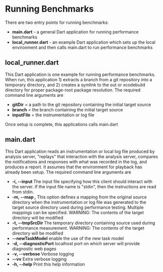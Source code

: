 # Running Benchmarks

There are two entry points for running benchmarks:
* **main.dart** - a general Dart application for running performance benchmarks
* **local_runner.dart** - an example Dart application
which sets up the local environment
and then calls main.dart to run performance benchmarks

## local_runner.dart

This Dart application is one example for running performance benchmarks.
When run, this application 1) extracts a branch from a git repository
into a temporary directory, and 2) creates a symlink to the out or xcodebuild
directory for proper package-root package resolution.
The required command line arguments are
* **gitDir** = a path to the git repository containing the initial target source
* **branch** = the branch containing the initial target source
* **inputFile** = the instrumentation or log file

Once setup is complete, this applications calls main.dart

## main.dart

This Dart application reads an instrumentation or local log file produced by
analysis server, "replays" that interaction with the analysis server,
compares the notifications and responses with what was recorded in the log,
and produces a report. It assumes that the environment for playback has
already been setup.
The required command line arguments are
*  **-i, --input             <filePath>**
The input file specifying how this client should interact with the server.
If the input file name is "stdin", then the instructions are read from stdin.
*  **-m, --map               <oldSrcPath>,<newSrcPath>**
This option defines a mapping from the original source directory <oldSrcPath>
when the instrumentation or log file was generated
to the target source directory <newSrcPath> used during performance testing.
Multiple mappings can be specified.
WARNING: The contents of the target directory will be modified
*  **-t, --tmpSrcDir         <dirPath>**
The temporary directory containing source used during performance measurement.
WARNING: The contents of the target directory will be modified
*  **--newTaskModel**       enable the use of the new task model
*  **-d, --diagnosticPort** localhost port on which server
                            will provide diagnostic web pages
*  **-v, --verbose**        Verbose logging
*  **--vv**                 Extra verbose logging
*  **-h, --help**           Print this help information
